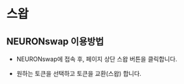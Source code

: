 # 스왑

## NEURONswap 이용방법

* NEURONswap에 접속 후,  페이지 상단 스왑 버튼을 클릭합니다.



* 원하는 토큰을 선택하고 토큰을 교환(스왑) 합니다.


